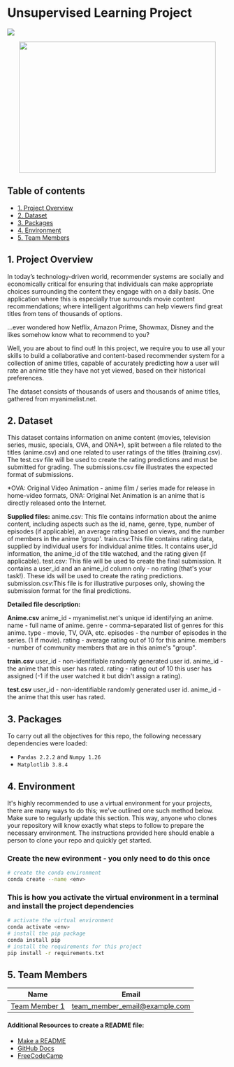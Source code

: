 # Unsupervised Learning Project

![](https://img.shields.io/badge/Python-3776AB.svg?style=for-the-badge&logo=Python&logoColor=white)

<div id="main image" align="center">
  <img src="https://github.com/marcmarais/2401FTDS_Regression_Project/blob/main/agri_image.png" width="450" height="300" alt=""/>
</div>

## Table of contents
* [1. Project Overview](#project-description)
* [2. Dataset](#dataset)
* [3. Packages](#packages)
* [4. Environment](#environment)
* [5. Team Members](#team-members)

## 1. Project Overview <a class="anchor" id="project-description"></a>
In today’s technology-driven world, recommender systems are socially and economically critical for ensuring that individuals can make appropriate choices surrounding the content they engage with on a daily basis. One application where this is especially true surrounds movie content recommendations; where intelligent algorithms can help viewers find great titles from tens of thousands of options.

…ever wondered how Netflix, Amazon Prime, Showmax, Disney and the likes somehow know what to recommend to you?

Well, you are about to find out! In this project, we require you to use all your skills to build a collaborative and content-based recommender system for a collection of anime titles, capable of accurately predicting how a user will rate an anime title they have not yet viewed, based on their historical preferences.

The dataset consists of thousands of users and thousands of anime titles, gathered from myanimelist.net.

## 2. Dataset <a class="anchor" id="dataset"></a>
This dataset contains information on anime content (movies, television series, music, specials, OVA, and ONA*), split between a file related to the titles (anime.csv) and one related to user ratings of the titles (training.csv). The test.csv file will be used to create the rating predictions and must be submitted for grading. The submissions.csv file illustrates the expected format of submissions.

*OVA: Original Video Animation - anime film / series made for release in home-video formats, ONA: Original Net Animation is an anime that is directly released onto the Internet.

**Supplied files:**
anime.csv: This file contains information about the anime content, including aspects such as the id, name, genre, type, number of episodes (if applicable), an average rating based on views, and the number of members in the anime 'group'.
train.csv:This file contains rating data, supplied by individual users for individual anime titles. It contains user_id information, the anime_id of the title watched, and the rating given (if applicable).
test.csv: This file will be used to create the final submission. It contains a user_id and an anime_id column only - no rating (that's your task!). These ids will be used to create the rating predictions.
submission.csv:This file is for illustrative purposes only, showing the submission format for the final predictions.

**Detailed file description:**

**Anime.csv**
anime_id - myanimelist.net's unique id identifying an anime.
name - full name of anime.
genre - comma-separated list of genres for this anime.
type - movie, TV, OVA, etc.
episodes - the number of episodes in the series. (1 if movie).
rating - average rating out of 10 for this anime.
members - number of community members that are in this anime's "group".

**train.csv**
user_id - non-identifiable randomly generated user id.
anime_id - the anime that this user has rated.
rating - rating out of 10 this user has assigned (-1 if the user watched it but didn't assign a rating).

**test.csv**
user_id - non-identifiable randomly generated user id.
anime_id - the anime that this user has rated.

## 3. Packages <a class="anchor" id="packages"></a>

To carry out all the objectives for this repo, the following necessary dependencies were loaded:
+ `Pandas 2.2.2` and `Numpy 1.26`
+ `Matplotlib 3.8.4`
 

## 4. Environment <a class="anchor" id="environment"></a>

It's highly recommended to use a virtual environment for your projects, there are many ways to do this; we've outlined one such method below. Make sure to regularly update this section. This way, anyone who clones your repository will know exactly what steps to follow to prepare the necessary environment. The instructions provided here should enable a person to clone your repo and quickly get started.

### Create the new evironment - you only need to do this once

```bash
# create the conda environment
conda create --name <env>
```

### This is how you activate the virtual environment in a terminal and install the project dependencies

```bash
# activate the virtual environment
conda activate <env>
# install the pip package
conda install pip
# install the requirements for this project
pip install -r requirements.txt
```

## 5. Team Members<a class="anchor" id="team-members"></a>

| Name                                                                                        |  Email              
|---------------------------------------------------------------------------------------------|--------------------             
| [Team Member 1](https://github.com/<username>)                                              | team_member_email@example.com



#### Additional Resources to create a README file:
- [Make a README](https://www.makeareadme.com/)
- [GitHub Docs](https://docs.github.com/en/repositories/managing-your-repositorys-settings-and-features/customizing-your-repository/about-readmes)
- [FreeCodeCamp](https://www.freecodecamp.org/news/how-to-write-a-good-readme-file/)

